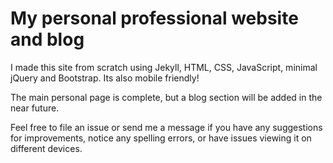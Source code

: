 # My personal professional website and blog

I made this site from scratch using Jekyll, HTML, CSS, JavaScript, minimal jQuery and Bootstrap. Its also mobile friendly!

The main personal page is complete, but a blog section will be added in the near future.

Feel free to file an issue or send me a message if you have any suggestions for improvements, notice any spelling errors, or have issues viewing it on different devices.
